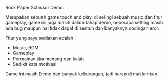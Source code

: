 Rock Paper Schissor Demo.

Merupakan sebuah game touch and play, di selingi sebuah music dan fitur gameplay, game ini juga masih dalam tahap demo,
beberapa setting masih ada bug maupun hal tidak dapat di sentuh dan banyaknya codingan eror.

Fitur yang saya sediakan adalah :
- Music, BGM
- Gameplay
- Permainan jika menang dan kalah.
- Sedikit kata motivasi.

Game ini masih Demo dan banyak kekurangan, jadi harap di maklumkan.
